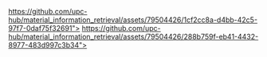 https://github.com/upc-hub/material_information_retrieval/assets/79504426/1cf2cc8a-d4bb-42c5-97f7-0daf75f32691">
https://github.com/upc-hub/material_information_retrieval/assets/79504426/288b759f-eb41-4432-8977-483d997c3b34">
